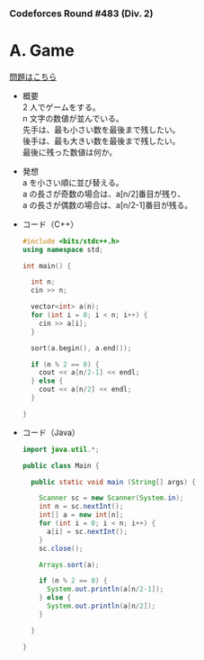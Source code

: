 ### Codeforces Round #483 (Div. 2) 

# A. Game

  [問題はこちら](https://codeforces.com/problemset/problem/984/A)
  
- 概要<br>
  2 人でゲームをする。<br>
  n 文字の数値が並んでいる。<br>
  先手は、最も小さい数を最後まで残したい。<br>
  後手は、最も大きい数を最後まで残したい。<br>
  最後に残った数値は何か。
  
  
- 発想<br>
  a を小さい順に並び替える。<br>
  a の長さが奇数の場合は、a[n/2]番目が残り、<br>
  a の長さが偶数の場合は、a[n/2-1]番目が残る。<br>
  
  
- コード（C++）

  ```cpp
  #include <bits/stdc++.h>
  using namespace std;

  int main() {

    int n;
    cin >> n;

    vector<int> a(n);
    for (int i = 0; i < n; i++) {
      cin >> a[i];
    }

    sort(a.begin(), a.end());

    if (n % 2 == 0) {
      cout << a[n/2-1] << endl;
    } else {
      cout << a[n/2] << endl;
    }

  }
  ```
  
- コード（Java）

  ```java
  import java.util.*;

  public class Main {

    public static void main (String[] args) {

      Scanner sc = new Scanner(System.in);
      int n = sc.nextInt();
      int[] a = new int[n];
      for (int i = 0; i < n; i++) {
        a[i] = sc.nextInt();
      }
      sc.close();

      Arrays.sort(a);

      if (n % 2 == 0) {
        System.out.println(a[n/2-1]);
      } else {
        System.out.println(a[n/2]);
      }

    }

  }
  ```
    